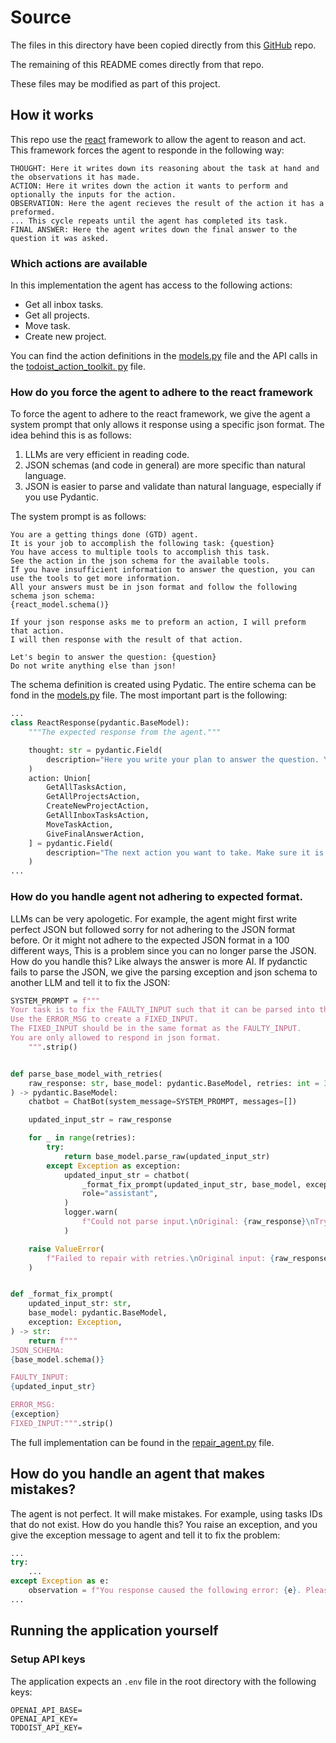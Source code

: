 # Source

The files in this directory have been copied directly from this [GitHub](https://github.com/j0rd1smit/todoist_react_agent) repo.

The remaining of this README comes directly from that repo.

These files may be modified as part of this project.

## How it works
This repo use the [react](https://www.promptingguide.ai/techniques/react) framework to allow the agent to reason and act.
This framework forces the agent to responde in the following way:
```
THOUGHT: Here it writes down its reasoning about the task at hand and the observations it has made.
ACTION: Here it writes down the action it wants to perform and optionally the inputs for the action.
OBSERVATION: Here the agent recieves the result of the action it has a preformed.
... This cycle repeats until the agent has completed its task.
FINAL ANSWER: Here the agent writes down the final answer to the question it was asked.
```

### Which actions are available
In this implementation the agent has access to the following actions:
- Get all inbox tasks.
- Get all projects.
- Move task.
- Create new project.

You can find the action definitions in the [models.py](src/models.py) file and the API calls in the [todoist_action_toolkit.      py](src/todoist_action_toolkit.py) file.

### How do you force the agent to adhere to the react framework
To force the agent to adhere to the react framework, we give the agent a system prompt that only allows it response using a       specific json format.
The idea behind this is as follows:
1. LLMs are very efficient in reading code.
2. JSON schemas (and code in general) are more specific than natural language.
3. JSON is easier to parse and validate than natural language, especially if you use Pydantic.

The system prompt is as follows:
```text
You are a getting things done (GTD) agent.
It is your job to accomplish the following task: {question}
You have access to multiple tools to accomplish this task.
See the action in the json schema for the available tools.
If you have insufficient information to answer the question, you can use the tools to get more information.
All your answers must be in json format and follow the following schema json schema:
{react_model.schema()}

If your json response asks me to preform an action, I will preform that action.
I will then response with the result of that action.

Let's begin to answer the question: {question}
Do not write anything else than json!
```

The schema definition is created using Pydatic. The entire schema can be fond in the [models.py](src/models.py) file. The most    important part is the following:
```python
...
class ReactResponse(pydantic.BaseModel):
    """The expected response from the agent."""

    thought: str = pydantic.Field(
        description="Here you write your plan to answer the question. You can also write here your interpretation of the                  observations and progress you have made so far."
    )
    action: Union[
        GetAllTasksAction,
        GetAllProjectsAction,
        CreateNewProjectAction,
        GetAllInboxTasksAction,
        MoveTaskAction,
        GiveFinalAnswerAction,
    ] = pydantic.Field(
        description="The next action you want to take. Make sure it is consistent with your thoughts."
    )
...
```

### How do you handle agent not adhering to expected format.
LLMs can be very apologetic.
For example, the agent might first write perfect JSON but followed sorry for not adhering to the JSON format before.
Or it might not adhere to the expected JSON format in a 100 different ways,
This is a problem since you can no longer parse the JSON.
How do you handle this?
Like always the answer is more AI.
If pydanctic fails to parse the JSON, we give the parsing exception and json schema to another LLM and tell it to fix the JSON:
```python
SYSTEM_PROMPT = f"""
Your task is to fix the FAULTY_INPUT such that it can be parsed into the JSON_SCHEMA.
Use the ERROR_MSG to create a FIXED_INPUT.
The FIXED_INPUT should be in the same format as the FAULTY_INPUT.
You are only allowed to respond in json format.
    """.strip()


def parse_base_model_with_retries(
    raw_response: str, base_model: pydantic.BaseModel, retries: int = 3
) -> pydantic.BaseModel:
    chatbot = ChatBot(system_message=SYSTEM_PROMPT, messages=[])

    updated_input_str = raw_response

    for _ in range(retries):
        try:
            return base_model.parse_raw(updated_input_str)
        except Exception as exception:
            updated_input_str = chatbot(
                _format_fix_prompt(updated_input_str, base_model, exception),
                role="assistant",
            )
            logger.warn(
                f"Could not parse input.\nOriginal: {raw_response}\nTry to update the input to: {updated_input_str}"
            )

    raise ValueError(
        f"Failed to repair with retries.\nOriginal input: {raw_response}\nTry to update the input to: {updated_input_str}"
    )


def _format_fix_prompt(
    updated_input_str: str,
    base_model: pydantic.BaseModel,
    exception: Exception,
) -> str:
    return f"""
JSON_SCHEMA:
{base_model.schema()}

FAULTY_INPUT:
{updated_input_str}

ERROR_MSG:
{exception}
FIXED_INPUT:""".strip()
```

The full implementation can be found in the [repair_agent.py](src/repair_agent.py) file.


## How do you handle an agent that makes mistakes?
The agent is not perfect. It will make mistakes. For example, using tasks IDs that do not exist.
How do you handle this?
You raise an exception, and you give the exception message to agent and tell it to fix the problem:
```python
...
try:
    ...
except Exception as e:
    observation = f"You response caused the following error: {e}. Please try again and avoid this error."
...
```


## Running the application yourself
### Setup API keys
The application expects an `.env` file in the root directory with the following keys:
```text
OPENAI_API_BASE=
OPENAI_API_KEY=
TODOIST_API_KEY=
```
